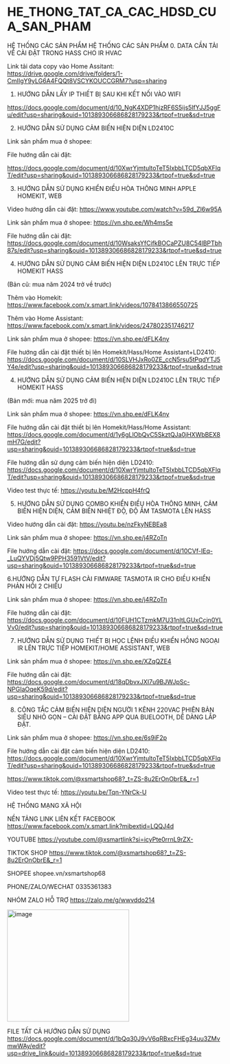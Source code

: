 # HE_THONG_TAT_CA_CAC_HDSD_CUA_SAN_PHAM
HỆ  THỐNG CÁC SẢN PHẨM
HỆ  THỐNG CÁC SẢN PHẨM
0. DATA CẦN TẢI VỀ CÀI ĐẶT TRONG HASS CHO IR HVAC

Link tải data copy vào Home Assitant: https://drive.google.com/drive/folders/1-CmIIgY9yLG6A4FQQt8VSCYKOUCCGRM7?usp=sharing

1. HƯỚNG DẪN LẤY IP THIẾT BỊ SAU KHI KẾT NỐI VÀO WIFI

https://docs.google.com/document/d/10_NgK4XDP1hjzRF6S5ijs5lfYJJ5ggFu/edit?usp=sharing&ouid=101389306686828179233&rtpof=true&sd=true

2. HƯỚNG DẪN SỬ DỤNG CẢM BIẾN HIỆN DIỆN LD2410C

Link sản phẩm mua ở shopee:

File hướng dẫn cài đặt:

https://docs.google.com/document/d/10XwrYjmtultoTeT5IxbbLTCD5qbXFlqT/edit?usp=sharing&ouid=101389306686828179233&rtpof=true&sd=true

3. HƯỚNG DẪN SỬ DỤNG KHIỂN ĐIỀU HÒA THÔNG MINH APPLE HOMEKIT, WEB

Video hướng dẫn cài đặt: https://www.youtube.com/watch?v=59d_Zl6w95A

Link sản phẩm mua ở shopee: https://vn.shp.ee/Wh4ms5e

File hướng dẫn cài đặt: https://docs.google.com/document/d/10WsaksYfCifkBOCaPZU8C54lBPTbh87s/edit?usp=sharing&ouid=101389306686828179233&rtpof=true&sd=true

4. HƯỚNG DẪN SỬ DỤNG CẢM BIẾN HIỆN DIỆN LD2410C LÊN TRỰC TIẾP HOMEKIT HASS

(Bản cũ: mua năm 2024 trở về trước)

Thêm vào Homekit: https://www.facebook.com/x.smart.link/videos/1078413866550725

Thêm vào Home Assistant: https://www.facebook.com/x.smart.link/videos/247802351746217

Link sản phẩm mua ở shopee: https://vn.shp.ee/dFLK4ny

File hướng dẫn cài đặt thiết bị lên Homekit/Hass/Home Assistant+LD2410: https://docs.google.com/document/d/10SLVHJxRo0ZE_ccN5rsu5tPqdYTJ5Y4e/edit?usp=sharing&ouid=101389306686828179233&rtpof=true&sd=true

4. HƯỚNG DẪN SỬ DỤNG CẢM BIẾN HIỆN DIỆN LD2410C LÊN TRỰC TIẾP HOMEKIT HASS

(Bản mới: mua năm 2025 trở đi)

Link sản phẩm mua ở shopee: https://vn.shp.ee/dFLK4ny

File hướng dẫn cài đặt thiết bị lên Homekit/Hass/Home Assistant: https://docs.google.com/document/d/1y6gLlObQvC5SkztQJa0jHXWbBEX8mH7G/edit?usp=sharing&ouid=101389306686828179233&rtpof=true&sd=true

File hướng dẫn sử dụng cảm biến hiện diện LD2410: https://docs.google.com/document/d/10XwrYjmtultoTeT5IxbbLTCD5qbXFlqT/edit?usp=sharing&ouid=101389306686828179233&rtpof=true&sd=true

Video test thực tế: https://youtu.be/M2HcppH4frQ

5. HƯỚNG DẪN SỬ DỤNG COMBO KHIỂN ĐIỀU HÒA THÔNG MINH, CẢM BIẾN HIỆN DIỆN, CẢM BIẾN NHIỆT ĐỘ, ĐỘ ẨM  TASMOTA LÊN HASS

Video hướng dẫn cài đặt: https://youtu.be/nzFkyNEBEa8

Link sản phẩm mua ở shopee: https://vn.shp.ee/j4RZoTn

File hướng dẫn cài đặt: https://docs.google.com/document/d/10CVf-IEq-_LuQYVDj5Qtw9PPH3591VtV/edit?usp=sharing&ouid=101389306686828179233&rtpof=true&sd=true

6.HƯỚNG DẪN TỰ FLASH CÀI FIMWARE TASMOTA IR CHO ĐIỀU KHIỂN PHẢN HỒI 2 CHIỀU

Link sản phẩm mua ở shopee: https://vn.shp.ee/j4RZoTn

File hướng dẫn cài đặt: https://docs.google.com/document/d/10FUH1CTzmkM7U31nltLGUxCcjn0YLVv0/edit?usp=sharing&ouid=101389306686828179233&rtpof=true&sd=true

7. HƯỚNG DẪN SỬ DỤNG THIẾT BỊ HỌC LỆNH ĐIỀU KHIỂN HỒNG NGOẠI IR LÊN TRỰC TIẾP HOMEKIT/HOME ASSISTANT, WEB

Link sản phẩm mua ở shopee: https://vn.shp.ee/XZqQZE4

File hướng dẫn cài đặt: https://docs.google.com/document/d/18qDbvxJXI7u9BJWJpSc-NPGIaOqeK59d/edit?usp=sharing&ouid=101389306686828179233&rtpof=true&sd=true

8. CÔNG TẮC CẢM BIẾN HIỆN DIỆN NGƯỜI 1 KÊNH 220VAC PHIÊN BẢN SIÊU NHỎ GỌN – CÀI ĐẶT BẰNG APP QUA BUELOOTH, DỄ DÀNG LẮP ĐẶT.

Link sản phẩm mua ở shopee: https://vn.shp.ee/6s9iF2p

File hướng dẫn cài đặt cảm biến hiện diện LD2410: https://docs.google.com/document/d/10XwrYjmtultoTeT5IxbbLTCD5qbXFlqT/edit?usp=sharing&ouid=101389306686828179233&rtpof=true&sd=true

https://www.tiktok.com/@xsmartshop68?_t=ZS-8u2ErOnObrE&_r=1

Video test thực tế: https://youtu.be/Tqn-YNrCk-U


HỆ  THỐNG MẠNG XÃ HỘI

NỀN TẢNG	LINK LIÊN KẾT
FACEBOOK	https://www.facebook.com/x.smart.link?mibextid=LQQJ4d

YOUTUBE	https://youtube.com/@xsmartlink?si=icyPte0rrnL9rZX-

TIKTOK SHOP	https://www.tiktok.com/@xsmartshop68?_t=ZS-8u2ErOnObrE&_r=1

SHOPEE	shopee.vn/xsmartshop68

PHONE/ZALO/WECHAT	0335361383

NHÓM ZALO HỖ TRỢ	https://zalo.me/g/wwvddo214 

<img width="284" height="261" alt="image" src="https://github.com/user-attachments/assets/7d0b6b3a-affd-4431-869b-4c9311c0d902" />
 
FILE TẤT CẢ HƯỚNG DẪN SỬ DỤNG	https://docs.google.com/document/d/1bQq30J9vV6qRBxcFHEg34uu3ZMvmwWAy/edit?usp=drive_link&ouid=101389306686828179233&rtpof=true&sd=true




